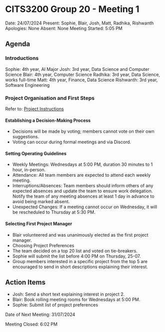# CITS3200 Group 20 - Meeting 1
Date: 24/07/2024
Present: Sophie, Blair, Josh, Matt, Radhika, Rishwanth
Apologies: None
Absent: None
Meeting Started: 5:05 PM

## Agenda
### Introductions
Sophie: 4th year, AI Major
Josh: 3rd year, Data Science and Computer Science
Blair: 4th year, Computer Science
Radhika: 3rd year, Data Science, works full-time
Matt: 4th year, Finance, Data Science
Rishwanth: 3rd year, Software Engineering

### Project Organisation and First Steps
Refer to: [Project Instructions](https://teaching.csse.uwa.edu.au/units/CITS3200/project/instructions.html)

#### Establishing a Decision-Making Process
* Decisions will be made by voting; members cannot vote on their own suggestions.
* Voting can occur during formal meetings and via Discord.
#### Setting Operating Guidelines
* Weekly Meetings: Wednesdays at 5:00 PM, duration 30 minutes to 1 hour, in-person.
* Attendance: All team members are expected to attend each weekly meeting.
* Interruptions/Absences: Team members should inform others of any expected absences and update the team to ensure work delegation. Notify the team of any meeting absences at least 1 day in advance to avoid being marked absent.
* Unexpected Changes: If a meeting cannot occur on Wednesday, it will be rescheduled to Thursday at 5:30 PM.
#### Selecting First Project Manager
* Blair volunteered and was unanimously elected as the first project manager.
* Choosing Project Preferences
* The team decided on a top 20 list and voted on tie-breakers.
* Sophie will submit the list before 4:00 PM on Thursday, 25-07.
* Group members interested in a specific project from the top 5 are encouraged to send in short descriptions explaining their interest.
## Action Items
* Josh: Send a short text explaining interest in project 2.
* Blair: Book rolling meeting rooms for Wednesdays at 5:00 PM.
* Sophie: Submit list of project preferences

Date of Next Meeting: 31/07/2024

Meeting Closed: 6:02 PM

